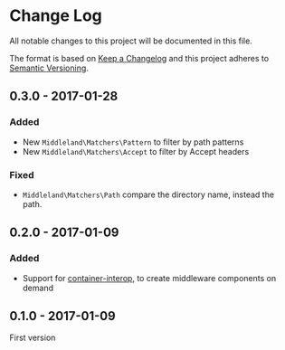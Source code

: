 # Change Log
All notable changes to this project will be documented in this file.

The format is based on [Keep a Changelog](http://keepachangelog.com/) 
and this project adheres to [Semantic Versioning](http://semver.org/).

## 0.3.0 - 2017-01-28

### Added

* New `Middleland\Matchers\Pattern` to filter by path patterns
* New `Middleland\Matchers\Accept` to filter by Accept headers

### Fixed

* `Middleland\Matchers\Path` compare the directory name, instead the path.

## 0.2.0 - 2017-01-09

### Added

* Support for [container-interop](https://github.com/container-interop/container-interop), to create middleware components on demand

## 0.1.0 - 2017-01-09

First version
